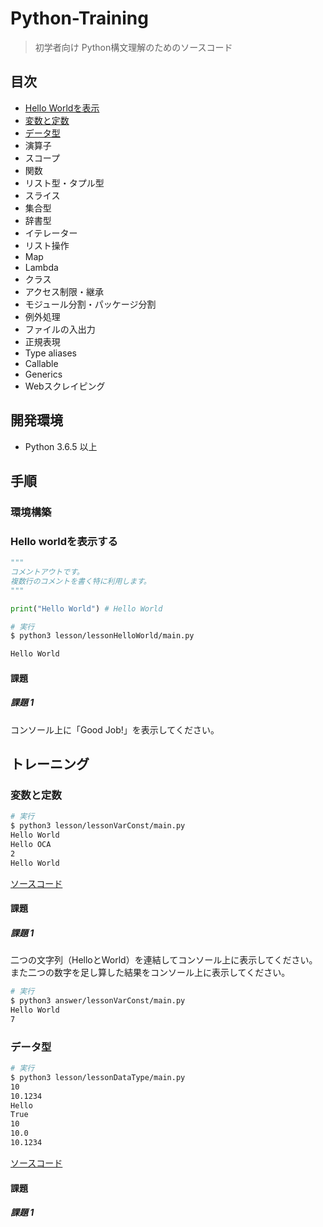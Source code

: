 # Python-Training

> 初学者向け Python構文理解のためのソースコード

## 目次
- [Hello Worldを表示](#環境構築)
- [変数と定数](#変数と定数)
- [データ型](#データ型)
- 演算子
- スコープ
- 関数
- リスト型・タプル型
- スライス
- 集合型
- 辞書型
- イテレーター
- リスト操作
- Map
- Lambda
- クラス
- アクセス制限・継承
- モジュール分割・パッケージ分割
- 例外処理
- ファイルの入出力
- 正規表現
- Type aliases
- Callable
- Generics
- Webスクレイピング

## 開発環境
- Python 3.6.5 以上

## 手順

### 環境構築


### Hello worldを表示する
```python
"""
コメントアウトです。
複数行のコメントを書く特に利用します。
"""

print("Hello World") # Hello World
```

```sh
# 実行
$ python3 lesson/lessonHelloWorld/main.py 

Hello World
```
#### 課題
##### 課題 1
コンソール上に「Good Job!」を表示してください。

## トレーニング

### 変数と定数
```sh
# 実行
$ python3 lesson/lessonVarConst/main.py
Hello World
Hello OCA
2
Hello World
```

[ソースコード](./lesson/lessonVarConst/main.py)

#### 課題
##### 課題 1
二つの文字列（HelloとWorld）を連結してコンソール上に表示してください。<br>
また二つの数字を足し算した結果をコンソール上に表示してください。<br>

```sh
# 実行
$ python3 answer/lessonVarConst/main.py 
Hello World
7
```

### データ型

```sh
# 実行
$ python3 lesson/lessonDataType/main.py 
10
10.1234
Hello
True
10
10.0
10.1234
```

[ソースコード](./lesson/lessonDataType/main.py)


#### 課題
##### 課題 1